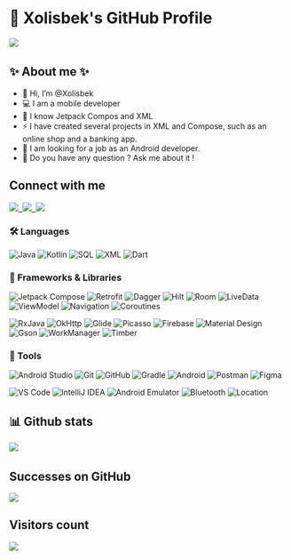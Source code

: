 # 🚀 Xolisbek's GitHub Profile
<img src="https://readme-typing-svg.herokuapp.com?font=Fira+Code&size=20&color=00FF00&lines=Hello+everyone!;My+name+is+Xolisbek;I+am+a+mobile+developer" />&nbsp;
## ✨ About me ✨ 

- 👋 Hi, I’m @Xolisbek
- 💻 I am a mobile developer
- 🌱 I know Jetpack Compos and XML
- ⚡ I have created several projects in XML and Compose, such as an online shop and a banking app.
- 👀 I am looking for a job as an Android developer.
- 💬 Do you have any question ? Ask me about it !

## Connect with me

<p align = "left">
  <a href="https://telegram.me/keyboard_of_qwerty" target="blank">
    <img src="https://img.shields.io/badge/Telegram-1DA1F2?style=flat&logo=Telegram&logoColor=white" />&nbsp; 
  </a>
  <a href="https://www.linkedin.com/in/xolisbek-abdullayev-741432329/" target="blank">
    <img src="https://img.shields.io/badge/Linkedin-%230077B5.svg?&style=flat&logo=Linkedin&logoColor=white" />&nbsp;
  </a>
  <a href="mailto:xolisbekabdullayev@gmail.com" target="blank">
    <img src="https://img.shields.io/badge/Gmail-D14836?style=flat&logo=Gmail&logoColor=white" />
  </a>
</p>

### 🛠 Languages
![Java](https://img.shields.io/badge/-Java-05122A?style=flat&logo=Java) 
![Kotlin](https://img.shields.io/badge/-Kotlin-05122A?style=flat&logo=kotlin) 
![SQL](https://img.shields.io/badge/-SQL-05122A?style=flat&logo=database) 
![XML](https://img.shields.io/badge/-XML-05122A?style=flat&logo=xml) 
![Dart](https://img.shields.io/badge/-Dart-05122A?style=flat&logo=dart) 

### 🧰 Frameworks & Libraries
![Jetpack Compose](https://img.shields.io/badge/-Jetpack%20Compose-05122A?style=flat&logo=jetpack-compose) 
![Retrofit](https://img.shields.io/badge/-Retrofit-05122A?style=flat&logo=square) 
![Dagger](https://img.shields.io/badge/-Dagger-05122A?style=flat&logo=dagger-hilt) 
![Hilt](https://img.shields.io/badge/-Hilt-05122A?style=flat&logo=hilt) 
![Room](https://img.shields.io/badge/-Room-05122A?style=flat&logo=room)
![LiveData](https://img.shields.io/badge/-LiveData-05122A?style=flat&logo=live-data) 
![ViewModel](https://img.shields.io/badge/-ViewModel-05122A?style=flat&logo=view-model) 
![Navigation](https://img.shields.io/badge/-Navigation-05122A?style=flat&logo=navigation) 
![Coroutines](https://img.shields.io/badge/-Coroutines-05122A?style=flat&logo=kotlin) 

![RxJava](https://img.shields.io/badge/-RxJava-05122A?style=flat&logo=reactivex) 
![OkHttp](https://img.shields.io/badge/-OkHttp-05122A?style=flat&logo=square) 
![Glide](https://img.shields.io/badge/-Glide-05122A?style=flat&logo=glide) 
![Picasso](https://img.shields.io/badge/-Picasso-05122A?style=flat&logo=square) 
![Firebase](https://img.shields.io/badge/-Firebase-05122A?style=flat&logo=firebase) 
![Material Design](https://img.shields.io/badge/-Material%20Design-05122A?style=flat&logo=material-design) 
![Gson](https://img.shields.io/badge/-Gson-05122A?style=flat&logo=gson) 
![WorkManager](https://img.shields.io/badge/-WorkManager-05122A?style=flat&logo=work-manager)
![Timber](https://img.shields.io/badge/-Timber-05122A?style=flat&logo=timber)

### 🔩 Tools
![Android Studio](https://img.shields.io/badge/-Android%20Studio-05122A?style=flat&logo=android-studio) 
![Git](https://img.shields.io/badge/-Git-05122A?style=flat&logo=git) 
![GitHub](https://img.shields.io/badge/-GitHub-05122A?style=flat&logo=github) 
![Gradle](https://img.shields.io/badge/-Gradle-05122A?style=flat&logo=gradle) 
![Android](https://img.shields.io/badge/-Android-05122A?style=flat&logo=android) 
![Postman](https://img.shields.io/badge/-Postman-05122A?style=flat&logo=postman) 
![Figma](https://img.shields.io/badge/-Figma-05122A?style=flat&logo=figma) 

![VS Code](https://img.shields.io/badge/-VS%20Code-05122A?style=flat&logo=visual-studio-code) 
![IntelliJ IDEA](https://img.shields.io/badge/-IntelliJ%20IDEA-05122A?style=flat&logo=intellij-idea)
![Android Emulator](https://img.shields.io/badge/-Android%20Emulator-05122A?style=flat&logo=android)
![Bluetooth](https://img.shields.io/badge/-Bluetooth-05122A?style=flat&logo=bluetooth)
![Location](https://img.shields.io/badge/-Location-05122A?style=flat&logo=location)

## 📊 Github stats

<img src="https://github-readme-stats.vercel.app/api?username=Xolisbek&count_private=true&show_icons=true&theme=tokyonight" />&nbsp;

## Successes on GitHub
<img src="https://github-profile-trophy.vercel.app/?username=Xolisbek&theme=onedark" />

## Visitors count

<img src="https://profile-counter.glitch.me/Xolisbek/count.svg" />&nbsp;

<!--
**Xolisbek/Xolisbek** is a ✨ _special_ ✨ repository because its `README.md` (this file) appears on your GitHub profile.

Here are some ideas to get you started:

- 🔭 I’m currently working on ...
- 🌱 I’m currently learning ...
- 👯 I’m looking to collaborate on ...
- 🤔 I’m looking for help with ...
- 💬 Ask me about ...
- 📫 How to reach me: ...
- 😄 Pronouns: ...
- ⚡ Fun fact: ...
![Profile views](https://komarev.com/ghpvc/?username=Xolisbek&color=blue)
-->

